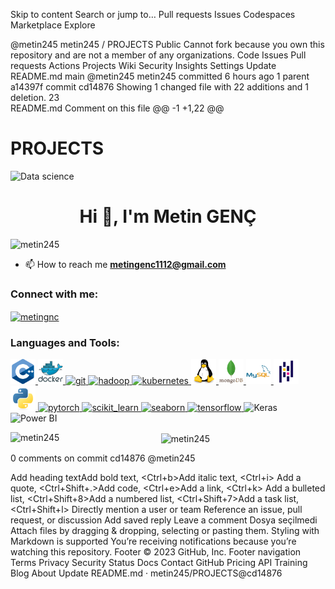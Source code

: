Skip to content
Search or jump to…
Pull requests
Issues
Codespaces
Marketplace
Explore
 
@metin245 
metin245
/
PROJECTS
Public
Cannot fork because you own this repository and are not a member of any organizations.
Code
Issues
Pull requests
Actions
Projects
Wiki
Security
Insights
Settings
Update README.md
 main
@metin245
metin245 committed 6 hours ago 
1 parent a14397f
commit cd14876
Showing 1 changed file with 22 additions and 1 deletion.
 23  
README.md
Comment on this file
@@ -1 +1,22 @@
# PROJECTS
<img align = "top" alt = "Data science" width ="100%" height ="250"  src="https://www.shutterstock.com/image-vector/data-science-banner-web-icon-260nw-1567366987.jpg" /> 
<h1 align="center">Hi 👋, I'm Metin GENÇ</h1>

<p align="left"> <img src="https://komarev.com/ghpvc/?username=metin245&label=Profile%20views&color=0e75b6&style=flat" alt="metin245" /> </p>

- 📫 How to reach me **metingenc1112@gmail.com**

<h3 align="left">Connect with me:</h3>
<p align="left">
<a href="https://linkedin.com/in/metingnc" target="blank"><img align="center" src="https://raw.githubusercontent.com/rahuldkjain/github-profile-readme-generator/master/src/images/icons/Social/linked-in-alt.svg" alt="metingnc" height="30" width="40" /></a>
</p>

<h3 align="left">Languages and Tools:</h3> <p align="left"> <a href="https://www.w3schools.com/cpp/" target="_blank" rel="noreferrer"> 
<img src="https://raw.githubusercontent.com/devicons/devicon/master/icons/cplusplus/cplusplus-original.svg" alt="cplusplus" width="40" height="40"/> </a>
<a href="https://www.docker.com/" target="_blank" rel="noreferrer"> 
<img src="https://raw.githubusercontent.com/devicons/devicon/master/icons/docker/docker-original-wordmark.svg" alt="docker" width="40" height="40"/> </a> <a href="https://git-scm.com/" target="_blank" rel="noreferrer"> 
<img src="https://www.vectorlogo.zone/logos/git-scm/git-scm-icon.svg" alt="git" width="40" height="40"/> </a> <a href="https://hadoop.apache.org/" target="_blank" rel="noreferrer"> <img src="https://www.vectorlogo.zone/logos/apache_hadoop/apache_hadoop-icon.svg" alt="hadoop" width="40" height="40"/> </a> <a href="https://kubernetes.io" target="_blank" rel="noreferrer"> <img src="https://www.vectorlogo.zone/logos/kubernetes/kubernetes-icon.svg" alt="kubernetes" width="40" height="40"/> </a> <a href="https://www.linux.org/" target="_blank" rel="noreferrer"> <img src="https://raw.githubusercontent.com/devicons/devicon/master/icons/linux/linux-original.svg" alt="linux" width="40" height="40"/> </a> <a href="https://www.mongodb.com/" target="_blank" rel="noreferrer"> <img src="https://raw.githubusercontent.com/devicons/devicon/master/icons/mongodb/mongodb-original-wordmark.svg" alt="mongodb" width="40" height="40"/> </a> <a href="https://www.mysql.com/" target="_blank" rel="noreferrer"> <img src="https://raw.githubusercontent.com/devicons/devicon/master/icons/mysql/mysql-original-wordmark.svg" alt="mysql" width="40" height="40"/> </a> <a href="https://pandas.pydata.org/" target="_blank" rel="noreferrer"> <img src="https://raw.githubusercontent.com/devicons/devicon/2ae2a900d2f041da66e950e4d48052658d850630/icons/pandas/pandas-original.svg" alt="pandas" width="40" height="40"/> </a> <a href="https://www.python.org" target="_blank" rel="noreferrer"> <img src="https://raw.githubusercontent.com/devicons/devicon/master/icons/python/python-original.svg" alt="python" width="40" height="40"/> </a> <a href="https://pytorch.org/" target="_blank" rel="noreferrer"> <img src="https://www.vectorlogo.zone/logos/pytorch/pytorch-icon.svg" alt="pytorch" width="40" height="40"/> </a> <a href="https://scikit-learn.org/" target="_blank" rel="noreferrer"> <img src="https://upload.wikimedia.org/wikipedia/commons/0/05/Scikit_learn_logo_small.svg" alt="scikit_learn" width="40" height="40"/> </a> <a href="https://seaborn.pydata.org/" target="_blank" rel="noreferrer"> <img src="https://seaborn.pydata.org/_images/logo-mark-lightbg.svg" alt="seaborn" width="40" height="40"/> </a> <a href="https://www.tensorflow.org" target="_blank" rel="noreferrer"> <img src="https://www.vectorlogo.zone/logos/tensorflow/tensorflow-icon.svg" alt="tensorflow" width="40" height="40"/> </a> <img src="https://img.shields.io/badge/Keras-%23D00000.svg?style=for-the-badge&logo=Keras&logoColor=white" alt="Keras" width="50" height="40"/> <img src="https://img.shields.io/badge/power_bi-F2C811?style=for-the-badge&logo=powerbi&logoColor=black" alt="Power BI" width="50" height="40"/>  </p>

<p><img align="left" width ="47%" src="https://github-readme-stats.vercel.app/api/top-langs?username=metin245&show_icons=true&locale=en&layout=compact" alt="metin245" /></p>

<p>&nbsp;<img align="center" width ="47%" src="https://github-readme-stats.vercel.app/api?username=metin245&show_icons=true&theme=cobalt" alt="metin245" /></p>

0 comments on commit cd14876
@metin245
 
Add heading textAdd bold text, <Ctrl+b>Add italic text, <Ctrl+i>
Add a quote, <Ctrl+Shift+.>Add code, <Ctrl+e>Add a link, <Ctrl+k>
Add a bulleted list, <Ctrl+Shift+8>Add a numbered list, <Ctrl+Shift+7>Add a task list, <Ctrl+Shift+l>
Directly mention a user or team
Reference an issue, pull request, or discussion
Add saved reply
Leave a comment
Dosya seçilmedi
Attach files by dragging & dropping, selecting or pasting them.
Styling with Markdown is supported
 You’re receiving notifications because you’re watching this repository.
Footer
© 2023 GitHub, Inc.
Footer navigation
Terms
Privacy
Security
Status
Docs
Contact GitHub
Pricing
API
Training
Blog
About
Update README.md · metin245/PROJECTS@cd14876
